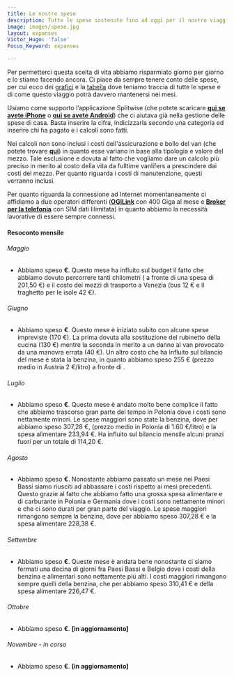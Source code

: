 ```yaml
---
title: Le nostre spese
description: Tutte le spese sostenute fino ad oggi per il nostro viaggio
image: images/spese.jpg
layout: expanses
Victor_Hugo: 'false'
Focus_Keyword: expanses

---
```

Per permetterci questa scelta di vita abbiamo risparmiato giorno per giorno e lo stiamo facendo ancora. Ci piace da sempre tenere conto delle spese, per cui ecco dei [grafici](#chart) e la [tabella](#tblSpese) dove teniamo traccia di tutte le spese e di come questo viaggio potrà davvero mantenersi nei mesi.

Usiamo come supporto l’applicazione Splitwise (che potete scaricare [**qui se avete iPhone**](https://apps.apple.com/us/app/splitwise/id458023433) o [**qui se avete Android**](https://play.google.com/store/apps/details?id=com.Splitwise.SplitwiseMobile)) che ci aiutava già nella gestione delle spese di casa. Basta inserire la cifra, indicizzarla secondo una categoria ed inserire chi ha pagato e i calcoli sono fatti.

Nei calcoli non sono inclusi i costi dell'assicurazione e bollo del van (che potete trovare [**qui**](https://vandipety.it/van)) in quanto esse variano in base alla tipologia e valore del mezzo. Tale esclusione e dovuta al fatto che vogliamo dare un calcolo più preciso in merito al costo della vita da fulltime vanlifers a prescindere dai costi del mezzo. Per quanto riguarda i costi di manutenzione, questi verranno inclusi.

Per quanto riguarda la connessione ad Internet momentaneamente ci affidiamo a due operatori differenti ([**OGILink**](http://ogilink.it) con 400 Giga al mese e [**Broker per la telefonia**](https://www.brokerperlatelefonia.it) con SIM dati Illimitata) in quanto abbiamo la necessità lavorative di essere sempre connessi.

<!-- section break -->

#### Resoconto mensile

###### Maggio

* Abbiamo speso **<label id="totalmaggio"></label> €**. Questo mese ha influito sul budget il fatto che abbiamo dovuto percorrere tanti chilometri (<label id="km5"></label> a fronte di una spesa di 201,50 €) e il costo dei mezzi di trasporto a Venezia (bus 12 € e il traghetto per le isole 42 €).

###### Giugno

* Abbiamo speso **<label id="totalgiugno"></label> €**. Questo mese è iniziato subito con alcune spese impreviste (170 €). La prima dovuta alla sostituzione del rubinetto della cucina (130 €) mentre la seconda in merito a un danno al van provocato da una manovra errata (40 €). Un altro costo che ha influito sul bilancio del mese è stata la benzina, in quanto abbiamo speso 255 € (prezzo medio in Austria 2 €/litro) a fronte di <label id="km6"></label> .

###### Luglio

* Abbiamo speso **<label id="totalluglio"></label> €**. Questo mese è andato molto bene complice il fatto che abbiamo trascorso gran parte del tempo in Polonia dove i costi sono nettamente minori. Le spese maggiori sono state la benzina, dove per <label id="km7"></label> abbiamo speso 307,28 €, (prezzo medio in Polonia di 1.60 €/litro) e la spesa alimentare 233,94 €. Ha influito sul bilancio mensile alcuni pranzi fuori per un totale di 114,20 €.

###### Agosto

* Abbiamo speso **<label id="totalagosto"></label> €**. Nonostante abbiamo passato un mese nei Paesi Bassi siamo riusciti ad abbassare i costi rispetto ai mesi precedenti. Questo grazie al fatto che abbiamo fatto una grossa spesa alimentare e di carburante in Polonia e Germania dove i costi sono nettamente minori e che ci sono durati per gran parte del viaggio. Le spese maggiori rimangono sempre la benzina, dove per <label id="km8"></label> abbiamo speso 307,28 € e la spesa alimentare 228,38 €. 

###### Settembre

* Abbiamo speso **<label id="totalsettembre"></label> €**. Queste mese è andata bene nonostante ci siamo fermati una decina di giorni fra Paesi Bassi e Belgio dove i costi della benzina e alimentari sono nettamente più alti. I costi maggiori rimangono sempre quelli della benzina, che per <label id="km9"></label> abbiamo speso 310,41 € e della spesa alimentare 226,47 €. 

###### Ottobre
* Abbiamo speso **<label id="totalottobre"></label> €**. **[in aggiornamento]**

###### Novembre - in corso
* Abbiamo speso **<label id="totalnovembre"></label> €**. **[in aggiornamento]**